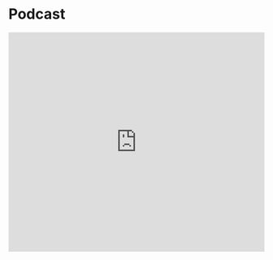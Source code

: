 # Podcast

<iframe title="Vuetiful Life" id="multi_iframe" src="https://www.podbean.com/media/player/multi?playlist=http%3A%2F%2Fplaylist.podbean.com%2F5525341%2Fplaylist_multi.xml&vjs=1&kdsowie31j4k1jlf913=1156a98b9d643a57fd2efd2e9fc40a855637b8bf&size=430&skin=6&episode_list_bg=%23ffffff&bg_left=%234dba87&bg_mid=%2335495e&bg_right=%231f252b&podcast_title_color=%23ffffff&episode_title_color=%23ffffff&auto=0&download=1&show_playlist_recent_number=10&pbad=1" frameborder="0" scrolling="no" width="100%" height="432" allowfullscreen=""></iframe>